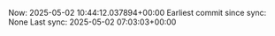 Now: 2025-05-02 10:44:12.037894+00:00 Earliest commit since sync: None Last sync: 2025-05-02 07:03:03+00:00
